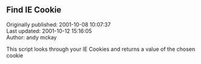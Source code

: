 ## Find IE Cookie  
Originally published: 2001-10-08 10:07:37  
Last updated: 2001-10-12 15:16:05  
Author: andy mckay  
  
This script looks through your IE Cookies and returns a value of the chosen cookie